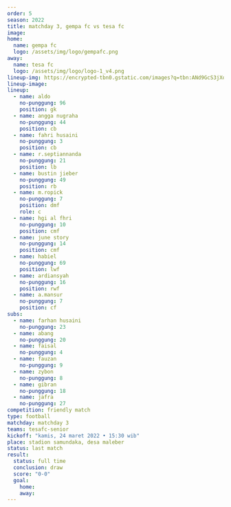 ```yaml
---
order: 5
season: 2022
title: matchday 3, gempa fc vs tesa fc
image: 
home:
  name: gempa fc
  logo: /assets/img/logo/gempafc.png
away:
  name: tesa fc
  logo: /assets/img/logo/logo-1_v4.png
lineup-img: https://encrypted-tbn0.gstatic.com/images?q=tbn:ANd9GcS3jXq0gzpnLc4bBAE_icBzU6q1nLlgZAmfXg&usqp=CAU
lineup-image: 
lineup:
  - name: aldo
    no-punggung: 96
    position: gk
  - name: angga nugraha
    no-punggung: 44
    position: cb
  - name: fahri husaini
    no-punggung: 3
    position: cb
  - name: r.septiannanda
    no-punggung: 21
    position: lb
  - name: bustin jieber
    no-punggung: 49
    position: rb
  - name: m.ropick
    no-punggung: 7
    position: dmf
    role: c
  - name: hgi al fhri
    no-punggung: 10
    position: cmf
  - name: june story
    no-punggung: 14
    position: cmf
  - name: habiel
    no-punggung: 69
    position: lwf
  - name: ardiansyah
    no-punggung: 16
    position: rwf
  - name: a.mansur
    no-punggung: 7
    position: cf
subs:
  - name: farhan husaini
    no-punggung: 23
  - name: abang
    no-punggung: 20
  - name: faisal
    no-punggung: 4
  - name: fauzan
    no-punggung: 9
  - name: zybon
    no-punggung: 8
  - name: gibran
    no-punggung: 18
  - name: jafra
    no-punggung: 27
competition: friendly match
type: football 
matchday: matchday 3
teams: tesafc-senior
kickoff: "kamis, 24 maret 2022 • 15:30 wib"
place: stadion samundaka, desa maleber
status: last match
result:
  status: full time
  conclusion: draw
  score: "0-0"
  goal: 
    home:
    away:
---
```

